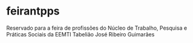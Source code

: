 # feirantpps
Reservado para a feira de profissões do Núcleo de Trabalho, Pesquisa e Práticas Sociais da EEMTI Tabelião José Ribeiro Guimarães
